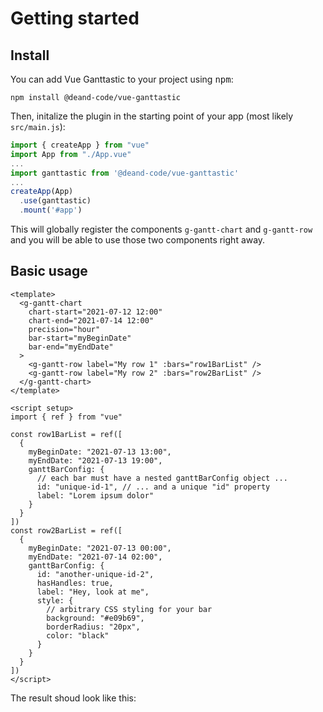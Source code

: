 # Getting started

## Install

You can add Vue Ganttastic to your project using <kbd>npm</kbd>:

```
npm install @deand-code/vue-ganttastic
```  
Then, initalize the plugin in the starting point of your app (most likely `src/main.js`):

```javascript
import { createApp } from "vue"
import App from "./App.vue"
...
import ganttastic from '@deand-code/vue-ganttastic'
...
createApp(App)
  .use(ganttastic)
  .mount('#app')
```

This will globally register the components `g-gantt-chart` and `g-gantt-row` and you will be able to use those two components right away.

## Basic usage

```vue
<template>
  <g-gantt-chart
    chart-start="2021-07-12 12:00"
    chart-end="2021-07-14 12:00"
    precision="hour"
    bar-start="myBeginDate"
    bar-end="myEndDate"
  >
    <g-gantt-row label="My row 1" :bars="row1BarList" />
    <g-gantt-row label="My row 2" :bars="row2BarList" />
  </g-gantt-chart>
</template>

<script setup>
import { ref } from "vue"

const row1BarList = ref([
  {
    myBeginDate: "2021-07-13 13:00",
    myEndDate: "2021-07-13 19:00",
    ganttBarConfig: {
      // each bar must have a nested ganttBarConfig object ...
      id: "unique-id-1", // ... and a unique "id" property
      label: "Lorem ipsum dolor"
    }
  }
])
const row2BarList = ref([
  {
    myBeginDate: "2021-07-13 00:00",
    myEndDate: "2021-07-14 02:00",
    ganttBarConfig: {
      id: "another-unique-id-2",
      hasHandles: true,
      label: "Hey, look at me",
      style: {
        // arbitrary CSS styling for your bar
        background: "#e09b69",
        borderRadius: "20px",
        color: "black"
      }
    }
  }
])
</script>
```

The result shoud look like this:  
<g-gantt-chart chart-start="2021-07-12 12:00" chart-end="2021-07-14 12:00" precision="hour" width="100%" bar-start="myBeginDate" bar-end="myEndDate"> <g-gantt-row label="My row 1" :bars="row1BarList"/>
<g-gantt-row label="My row 2" :bars="row2BarList"/>
</g-gantt-chart>

<script setup>

import { ref } from "vue"

const row1BarList = ref([
  {
    myBeginDate: "2021-07-13 13:00",
    myEndDate: "2021-07-13 19:00",
    ganttBarConfig: {    // each bar must have a nested ganttBarConfig object ...
      id: "unique-id-1", // ... and a unique "id" property
      label: "Lorem ipsum dolor"
    }
  }
])
const row2BarList = ref([
  {
    myBeginDate: "2021-07-13 00:00",
    myEndDate: "2021-07-14 02:00",
    ganttBarConfig: {
      id: "another-unique-id-2",
      hasHandles: true,
      label: "Hey, look at me",
      style: {     
        // arbitrary CSS styling for your bar
        background: "#e09b69",
        borderRadius: "20px",
        color: "#000000"
      },
      class: "foo" // you can also add CSS classes to your bars!
    }
  }
])
</script>
